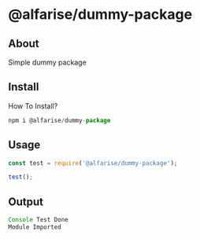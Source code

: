 # @alfarise/dummy-package

## About
Simple dummy package

## Install
How To Install?

```javascript
npm i @alfarise/dummy-package
```

## Usage

```javascript
const test = require('@alfarise/dummy-package');

test();
```

## Output

```javascript
Console Test Done
Module Imported
```